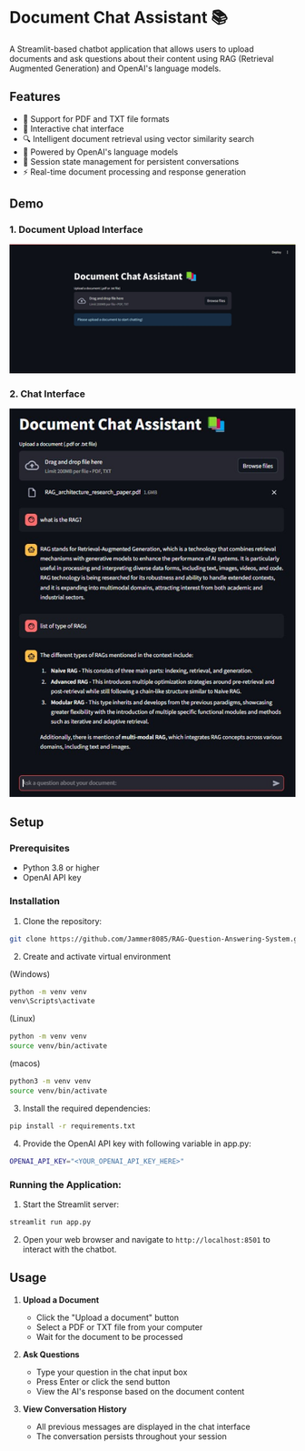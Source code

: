 # Document Chat Assistant 📚

A Streamlit-based chatbot application that allows users to upload documents and ask questions about their content using RAG (Retrieval Augmented Generation) and OpenAI's language models.

## Features

- 📄 Support for PDF and TXT file formats
- 💬 Interactive chat interface
- 🔍 Intelligent document retrieval using vector similarity search
- 🤖 Powered by OpenAI's language models
- 💾 Session state management for persistent conversations
- ⚡ Real-time document processing and response generation

## Demo

### 1. Document Upload Interface
![Upload Interface](docs/upload_document.jpg)

### 2. Chat Interface
![Chat Interface](docs/demo_page_2.jpg)

## Setup

### Prerequisites

- Python 3.8 or higher
- OpenAI API key

### Installation

1. Clone the repository:

```bash
git clone https://github.com/Jammer8085/RAG-Question-Answering-System.git
```

2. Create and activate virtual environment

(Windows)

```bash
python -m venv venv
venv\Scripts\activate
```

(Linux)

```bash
python -m venv venv
source venv/bin/activate
```

(macos)
```bash
python3 -m venv venv
source venv/bin/activate
```

3. Install the required dependencies:

```bash
pip install -r requirements.txt
```

4. Provide the OpenAI API key with following variable in app.py:

```bash
OPENAI_API_KEY="<YOUR_OPENAI_API_KEY_HERE>"
```

### Running the Application:

1. Start the Streamlit server:

```bash
streamlit run app.py
```

2. Open your web browser and navigate to `http://localhost:8501` to interact with the chatbot.


## Usage

1. **Upload a Document**
   - Click the "Upload a document" button
   - Select a PDF or TXT file from your computer
   - Wait for the document to be processed

2. **Ask Questions**
   - Type your question in the chat input box
   - Press Enter or click the send button
   - View the AI's response based on the document content

3. **View Conversation History**
   - All previous messages are displayed in the chat interface
   - The conversation persists throughout your session